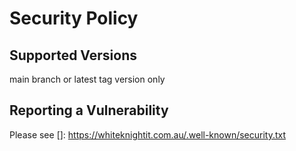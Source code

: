# Security Policy

## Supported Versions

main branch or latest tag version only

## Reporting a Vulnerability

Please see []: https://whiteknightit.com.au/.well-known/security.txt


